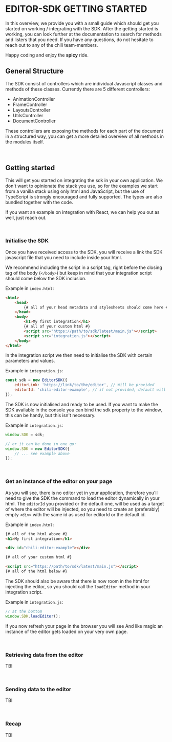 # EDITOR-SDK GETTING STARTED

In this overview, we provide you with a small guide which should get you started on working / integrating with the SDK.
After the getting started is working, you can look further at the documentation to search for methods and listers that you need.
If you have any questions, do not hesitate to reach out to any of the chili team-members.

Happy coding and enjoy the **spicy** ride.

## General Structure

The SDK consist of controllers which are individual Javascript classes and methods of these classes.
Currently there are 5 different controllers:

-   AnimationController
-   FrameController
-   LayoutsController
-   UtilsController
-   DocumentController

These controllers are exposing the methods for each part of the document in a structured way, you can get a more detailed overview of all methods in the modules itself.

<br/>

## Getting started

This will get you started on integrating the sdk in your own application.
We don't want to opinionate the stack you use, so for the examples we start from a vanilla stack using only html and JavaScript, but the use of TypeScript is strongly encouraged and fully supported. The types are also bundled together with the code.

If you want an example on integration with React, we can help you out as well, just reach out.

<br/>

### Initialise the SDK

Once you have received access to the SDK, you will receive a link the SDK javascript file that you need to include inside your html.

We recommend including the script in a script tag, right before the closing tag of the body (`</body>`) but keep in mind that your integration script should come below the SDK inclusion.

Example in `index.html`:

```html
<html>
    <head>
        {# all of your head metadata and stylesheets should come here #}
    </head>
    <body>
        <h1>My first integration</h1>
        {# all of your custom html #}
        <script src="https://path/to/sdk/latest/main.js"></script>
        <script src="integration.js"></script>
    </body>
</html>
```

In the integration script we then need to initialise the SDK with certain parameters and values.

Example in `integration.js`:

```javascript
const sdk = new EditorSDK({
    editorLink: 'https://link/to/the/editor', // Will be provided
    editorId: 'chili-editor-example', // if not provided, default will be 'chili-editor'
});
```

The SDK is now initialised and ready to be used.
If you want to make the SDK available in the console you can bind the sdk property to the window, this can be handy, but this isn't necessary.

Example in `integration.js`:

```javascript
window.SDK = sdk;

// or it can be done in one go:
window.SDK = new EditorSDK({
    // ... see example above
});
```

<br/>

### Get an instance of the editor on your page

As you will see, there is no editor yet in your application, therefore you'll need to give the SDK the command to load the editor dynamically in your html. The `editorId` you provided or the default one, will be used as a target of where the editor will be injected, so you need to create an (preferably) empty `<div>` with the same id as used for editorId or the default id.

Example in `index.html`:

```html
{# all of the html above #}
<h1>My first integration</h1>

<div id="chili-editor-example"></div>

{# all of your custom html #}

<script src="https://path/to/sdk/latest/main.js"></script>
{# all of the html below #}
```

The SDK should also be aware that there is now room in the html for injecting the editor, so you should call the `loadEditor` method in your integration script.

Example in `integration.js`:

```javascript
// at the bottom
window.SDK.loadEditor();
```

If you now refresh your page in the browser you will see And like magic an instance of the editor gets loaded on your very own page.

<br/>

### Retrieving data from the editor

TBI

<br/>

### Sending data to the editor

TBI

<br/>

### Recap

TBI
